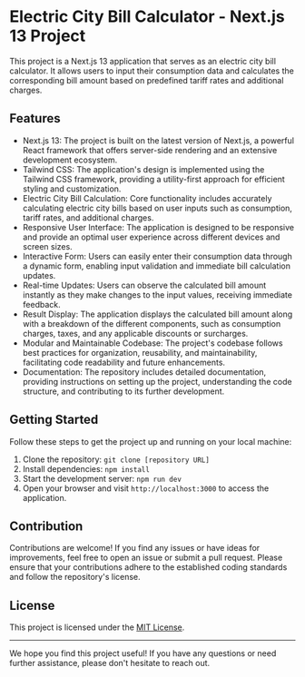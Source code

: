 # Electric City Bill Calculator - Next.js 13 Project

This project is a Next.js 13 application that serves as an electric city bill calculator. It allows users to input their consumption data and calculates the corresponding bill amount based on predefined tariff rates and additional charges.

## Features

- Next.js 13: The project is built on the latest version of Next.js, a powerful React framework that offers server-side rendering and an extensive development ecosystem.
- Tailwind CSS: The application's design is implemented using the Tailwind CSS framework, providing a utility-first approach for efficient styling and customization.
- Electric City Bill Calculation: Core functionality includes accurately calculating electric city bills based on user inputs such as consumption, tariff rates, and additional charges.
- Responsive User Interface: The application is designed to be responsive and provide an optimal user experience across different devices and screen sizes.
- Interactive Form: Users can easily enter their consumption data through a dynamic form, enabling input validation and immediate bill calculation updates.
- Real-time Updates: Users can observe the calculated bill amount instantly as they make changes to the input values, receiving immediate feedback.
- Result Display: The application displays the calculated bill amount along with a breakdown of the different components, such as consumption charges, taxes, and any applicable discounts or surcharges.
- Modular and Maintainable Codebase: The project's codebase follows best practices for organization, reusability, and maintainability, facilitating code readability and future enhancements.
- Documentation: The repository includes detailed documentation, providing instructions on setting up the project, understanding the code structure, and contributing to its further development.

## Getting Started

Follow these steps to get the project up and running on your local machine:

1. Clone the repository: `git clone [repository URL]`
2. Install dependencies: `npm install`
3. Start the development server: `npm run dev`
4. Open your browser and visit `http://localhost:3000` to access the application.

## Contribution

Contributions are welcome! If you find any issues or have ideas for improvements, feel free to open an issue or submit a pull request. Please ensure that your contributions adhere to the established coding standards and follow the repository's license.

## License

This project is licensed under the [MIT License](LICENSE).

---

We hope you find this project useful! If you have any questions or need further assistance, please don't hesitate to reach out.
